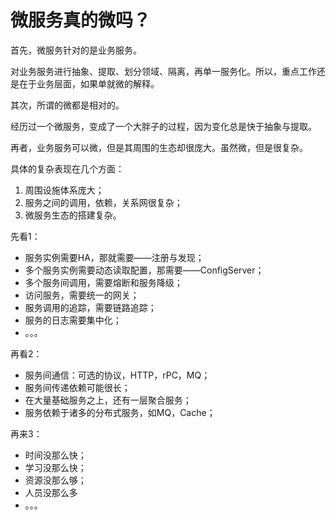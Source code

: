 # 微服务真的微吗？

首先，微服务针对的是业务服务。

对业务服务进行抽象、提取、划分领域、隔离，再单一服务化。所以，重点工作还是在于业务层面，如果单就微的解释。

其次，所谓的微都是相对的。

经历过一个微服务，变成了一个大胖子的过程，因为变化总是快于抽象与提取。

再者，业务服务可以微，但是其周围的生态却很庞大。虽然微，但是很复杂。

具体的复杂表现在几个方面：

1. 周围设施体系庞大；
2. 服务之间的调用，依赖，关系网很复杂；
3. 微服务生态的搭建复杂。

先看1：

* 服务实例需要HA，那就需要——注册与发现；
* 多个服务实例需要动态读取配置，那需要——ConfigServer；
* 多个服务间调用，需要熔断和服务降级；
* 访问服务，需要统一的网关；
* 服务调用的追踪，需要链路追踪；
* 服务的日志需要集中化；
* 。。。

再看2：
* 服务间通信：可选的协议，HTTP，rPC，MQ；
* 服务间传递依赖可能很长；
* 在大量基础服务之上，还有一层聚合服务；
* 服务依赖于诸多的分布式服务，如MQ，Cache；

再来3：
* 时间没那么快；
* 学习没那么快；
* 资源没那么够；
* 人员没那么多
* 。。。

